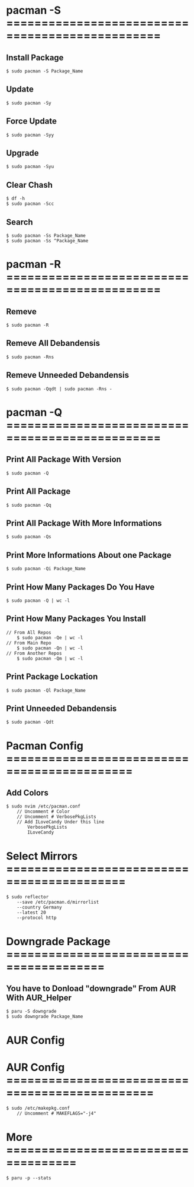 # pacman -S ================================================
## Install Package 
    $ sudo pacman -S Package_Name
## Update
    $ sudo pacman -Sy
## Force Update
    $ sudo pacman -Syy
## Upgrade
    $ sudo pacman -Syu
## Clear Chash
    $ df -h
    $ sudo pacman -Scc
## Search
    $ sudo pacman -Ss Package_Name
    $ sudo pacman -Ss ^Package_Name


# pacman -R ================================================
## Remeve
    $ sudo pacman -R 
## Remeve All Debandensis
    $ sudo pacman -Rns
## Remeve Unneeded Debandensis
    $ sudo pacman -Qqdt | sudo pacman -Rns -


# pacman -Q ================================================
## Print All Package With Version
    $ sudo pacman -Q 
## Print All Package
    $ sudo pacman -Qq
## Print All Package With More Informations
    $ sudo pacman -Qs
## Print More Informations About one Package
    $ sudo pacman -Qi Package_Name
## Print How Many Packages Do You Have
    $ sudo pacman -Q | wc -l 
## Print How Many Packages You Install
    // From All Repos
        $ sudo pacman -Qe | wc -l
    // From Main Repo
        $ sudo pacman -Qn | wc -l 
    // From Another Repos 
        $ sudo pacman -Qm | wc -l 

## Print Package Lockation
    $ sudo pacman -Ql Package_Name
## Print Unneeded Debandensis
    $ sudo pacman -Qdt


# Pacman Config ============================================
## Add Colors
    $ sudo nvim /etc/pacman.conf
        // Uncomment # Color
        // Uncomment # VerbosePkgLists
        // Add ILoveCandy Under this line
            VerbosePkgLists
            ILoveCandy

# Select Mirrors ===========================================
    $ sudo reflector 
        --save /etc/pacman.d/mirrorlist 
        --country Germany 
        --latest 20 
        --protocol http

# Downgrade Package ========================================
## You have to Donload "downgrade" From AUR With AUR_Helper
    $ paru -S downgrade
    $ sudo downgrade Package_Name

# AUR Config
# AUR Config ===============================================
    $ sudo /etc/makepkg.conf
        // Uncomment # MAKEFLAGS="-j4"


# More ====================================
    $ paru -p --stats






